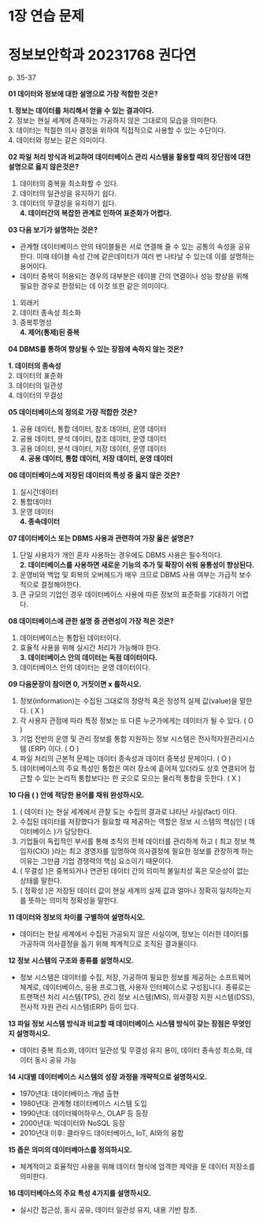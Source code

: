 # 1장 연습 문제
# 정보보안학과 20231768 권다연

p. 35-37

**01 데이터와 정보에 대한 설명으로 가장 적합한 것은?**  

**1. 정보는 데이터를 처리해서 얻을 수 있는 결과이다.**  
2. 정보는 현실 세계에 존재하는 가공하지 않은 그대로의 모습을 의미한다.  
3. 데이터는 적절한 의사 결정을 위하여 직접적으로 사용할 수 있는 수단이다.  
4. 데이터와 정보는 같은 의미이다.  

**02 파일 처리 방식과 비교하여 데이터베이스 관리 시스템을 활용할 때의 장단점에 대한 설명으로 옳지 않은것은?**  

1. 데이터의 중복을 최소화할 수 있다.  
2. 데이터의 일관성을 유지하기 쉽다.  
3. 데이터의 무결성을 유지하기 쉽다.  
**4. 데이터간의 복잡한 관계로 인하여 표준화가 어렵다.**  

**03 다음 보기가 설명하는 것은?**  

- 관계형 데이터베이스 안의 테이블들은 서로 연결해 줄 수 있는 공통의 속성을 공유한다. 이때 테이블 속성 간에 같은데이터가 여러 번 나타날 수 있는데 이를 설명하는 용어이다.  
- 데이터 중복이 허용되는 경우의 대부분은 테이블 간의 연결이나 성능 향상을 위해 필요한 경우로 한정되는 데 이것 또한 같은 의미이다.  

1. 외래키  
2. 데이터 종속성 최소화  
3. 중복투명성  
**4. 제어(통제)된 중복**  

**04 DBMS를 통하여 향상될 수 있는 장점에 속하지 않는 것은?**  

**1. 데이터의 종속성**  
2. 데이터의 표준화  
3. 데이터의 일관성  
4. 데이터의 무결성  

**05 데이터베이스의 정의로 가장 적합한 것은?**  

1. 공용 데이터, 통합 데이터, 참조 데이터, 운영 데이터  
2. 공용 데이터, 분석 데이터, 참조 데이터, 운영 데이터  
3. 공용 데이터, 분석 데이터, 저장 데이터, 운영 데이터  
**4. 공용 데이터, 통합 데이터, 저장 데이터, 운영 데이터**  

**06 데이터베이스에 저장된 데이터의 특성 중 옳지 않은 것은?**  

1. 실시간데이터  
2. 통합데이터  
3. 운영 데이터  
**4. 종속데이터**  

**07 데이터베이스 또는 DBMS 사용과 관련하여 가장 옳은 설명은?**  

1. 단일 사용자가 개인 혼자 사용하는 경우에도 DBMS 사용은 필수적이다.  
**2. 데이터베이스를 사용하면 새로운 기능의 추가 및 확장이 쉬워 융통성이 향상된다.**  
3. 운영비와 백업 및 회복의 오버헤드가 매우 크므로 DBMS 사용 여부는 가급적 보수적으로 결정해야한다.  
4. 큰 규모의 기업인 경우 데이터베이스 사용에 따른 정보의 표준화를 기대하기 어렵다.  

**08 데이터베이스에 관한 설명 중 관련성이 가장 적은 것은?**  

1. 데이터베이스는 통합된 데이터이다.  
2. 효율적 사용을 위해 실시간 처리가 가능해야 한다.  
**3. 데이터베이스 안의 데이터는 독점 데이터이다.**  
4. 데이터베이스 안의 데이터는 운영 데이터이다.  

**09 다음문장이 참이면 0, 거짓이면 x 를하시오.**  

1. 정보(information)는 수집된 그대로의 정량적 혹은 정성적 실제 값(value)을 말한다. ( X )  
2. 각 사용자 관점에 따라 특정 정보는 또 다른 누군가에게는 데이터가 될 수 있다. ( O )  
3. 기업 전반의 운영 및 관리 정보를 통합 지원하는 정보 시스템은 전사적자원관리시스템 (ERP) 이다. ( O )  
4. 파일 처리의 근본적 문제는 데이터 종속성과 데이터 중복성 문제이다. ( O )  
5. 데이터베이스의 주요 특성인 통합은 여러 장소에 흩어져 있더라도 상호 연결되어 접근할 수 있는 논리적 통합보다는 한 곳으로 모으는 물리적 통합을 듯한다. ( X )  

**10 다음 ( ) 안에 적당한 용어를 채워 완성하시오.**  

1. ( 데이터 )는 현실 세계에서 관찰 도는 수집의 결과로 냐타난 사실(fact) 이다.  
2. 수집된 데이터를 저장했다가 필요할 때 제공하는 역할은 정보 시 스템의 핵심인 ( 데이터베이스 )가 담당한다.  
3. 기업들이 독립적인 부서를 통해 조직의 전체 데이터를 관리하게 하고 ( 최고 정보 책임자(CIO) )라는 최고 경영자를 임명하여 의사결정에 필요한 정보를 관장하계 하는 이유는 그만큼 기업 경쟁력의 핵심 요소이기 때문이다.  
4. ( 무결성 )은 중복되거나 연관된 데이터 간의 의미적 불일치성 혹은 모순성이 없는 상태를 말한다.  
5. ( 정확성 )은 저장된 데이터 값이 현실 세계의 실제 값과 얼마나 정확히 일치하는지를 뜻하는 의미적 정확성을 말한다.  

**11 데이터와 정보의 차이를 구별하여 설명하시오.**  
- 데이터는 현실 세계에서 수집된 가공되지 않은 사실이며, 정보는 이러한 데이터를 가공하여 의사결정을 돕기 위해 체계적으로 조직된 결과물이다.  

**12 정보 시스템의 구조와 종류를 설명하시오.**  
- 정보 시스템은 데이터를 수집, 저장, 가공하여 필요한 정보를 제공하는 소프트웨어 체계로, 데이터베이스, 응용 프로그램, 사용자 인터페이스로 구성됩니다. 종류로는 트랜잭션 처리 시스템(TPS), 관리 정보 시스템(MIS), 의사결정 지원 시스템(DSS), 전사적 자원 관리 시스템(ERP) 등이 있다.  

**13 파일 정보 시스템 방식과 비교할 때 데이터베이스 시스템 방식이 갖는 장점은 무엇인지 설명하시오.**  
-	데이터 중복 최소화, 데이터 일관성 및 무결성 유지 용이, 데이터 종속성 최소화, 데이터 동시 공유 가능  

**14 시대별 데이터베이스 시스템의 성장 과정을 개략적으로 설명하시오.**  
- 1970년대: 데이터베이스 개념 출현  
- 1980년대: 관계형 데이터베이스 시스템 도입  
- 1990년대: 데이터웨어하우스, OLAP 등 등장  
- 2000년대: 빅데이터와 NoSQL 등장  
- 2010년대 이후: 클라우드 데이터베이스, IoT, AI와의 융합  


**15 좁은 의미의 데이터베아스를 정의하시오.**  
- 체계적이고 효율적인 사용을 위해 데이터 형식에 엄격한 제약을 둔 데이터 저장소를 의미한다.  

**16 데이터베아스의 주요 특성 4가지를 설명하시오.**  
- 실시간 접근성, 동시 공유, 데이터 일관성 유지, 내용 기반 참조.  

